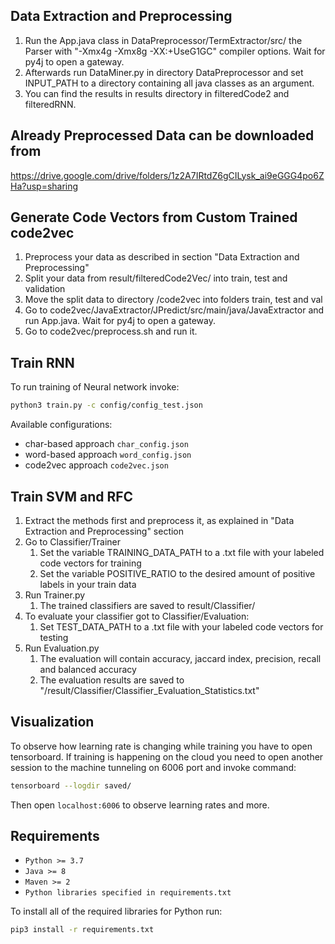 ## Data Extraction and Preprocessing

1. Run  the App.java class in DataPreprocessor/TermExtractor/src/ the Parser with "-Xmx4g -Xmx8g -XX:+UseG1GC" compiler options. Wait for py4j to open a gateway.
2. Afterwards run DataMiner.py in directory DataPreprocessor and set INPUT_PATH to a directory containing all java classes as an argument.
3. You can find the results in results directory in filteredCode2 and filteredRNN.

## Already Preprocessed Data can be downloaded from
https://drive.google.com/drive/folders/1z2A7IRtdZ6gCILysk_ai9eGGG4po6ZHa?usp=sharing

## Generate Code Vectors from Custom Trained code2vec

1. Preprocess your data as described in section "Data Extraction and Preprocessing"
2. Split your data from result/filteredCode2Vec/ into train, test and validation
3. Move the split data to directory /code2vec into folders train, test and val
4. Go to code2vec/JavaExtractor/JPredict/src/main/java/JavaExtractor and run App.java. Wait for py4j to open a gateway.
5. Go to code2vec/preprocess.sh and run it.


## Train RNN

To run training of Neural network invoke:

```bash
python3 train.py -c config/config_test.json

```

Available configurations:
- char-based approach `char_config.json`
- word-based approach `word_config.json`
- code2vec approach  `code2vec.json`


## Train SVM and RFC

1. Extract the methods first and preprocess it, as explained in "Data Extraction and Preprocessing" section
2. Go to Classifier/Trainer
   1. Set the variable TRAINING_DATA_PATH to a .txt file with your labeled code vectors for training
   2. Set the variable POSITIVE_RATIO to the desired amount of positive labels in your train data
3. Run Trainer.py
   1. The trained classifiers are saved to result/Classifier/
4. To evaluate your classifier got to Classifier/Evaluation:
   1. Set TEST_DATA_PATH to a .txt file with your labeled code vectors for testing
5. Run Evaluation.py
   1. The evaluation will contain accuracy, jaccard index, precision, recall and balanced accuracy
   2. The evaluation results are saved to "/result/Classifier/Classifier_Evaluation_Statistics.txt"

   
## Visualization

To observe how learning rate is changing while training you have to open tensorboard. If training is happening 
on the cloud you need to open another session to the machine tunneling on 6006 port and invoke command:
```bash
tensorboard --logdir saved/
```
Then open `localhost:6006` to observe learning rates and more.  


## Requirements

- `Python >= 3.7`
- `Java >= 8`
- `Maven >= 2`
- `Python libraries specified in requirements.txt`

To install all of the required libraries for Python run: 
```bash
pip3 install -r requirements.txt
```
